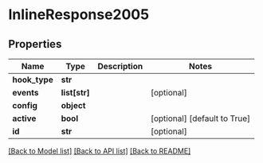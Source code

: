 # InlineResponse2005

## Properties
Name | Type | Description | Notes
------------ | ------------- | ------------- | -------------
**hook_type** | **str** |  | 
**events** | **list[str]** |  | [optional] 
**config** | **object** |  | 
**active** | **bool** |  | [optional] [default to True]
**id** | **str** |  | [optional] 

[[Back to Model list]](../README.md#documentation-for-models) [[Back to API list]](../README.md#documentation-for-api-endpoints) [[Back to README]](../README.md)


